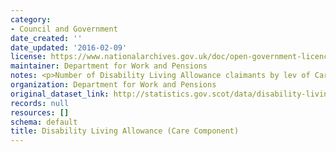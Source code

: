 ```yaml
---
category:
- Council and Government
date_created: ''
date_updated: '2016-02-09'
license: https://www.nationalarchives.gov.uk/doc/open-government-licence/version/3/
maintainer: Department for Work and Pensions
notes: <p>Number of Disability Living Allowance claimants by lev of Care Component</p>
organization: Department for Work and Pensions
original_dataset_link: http://statistics.gov.scot/data/disability-living-allowance-component
records: null
resources: []
schema: default
title: Disability Living Allowance (Care Component)
---
```

